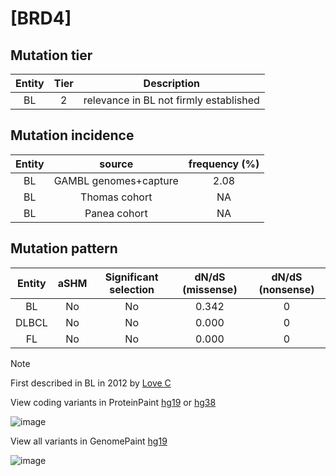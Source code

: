 # [BRD4]

## Mutation tier

|Entity|Tier|Description                           |
|:------:|:----:|--------------------------------------|
|BL    |2   |relevance in BL not firmly established|
## Mutation incidence

|Entity|source               |frequency (%)|
|:------:|:---------------------:|:-------------:|
|BL    |GAMBL genomes+capture|2.08         |
|BL    |Thomas cohort        |  NA         |
|BL    |Panea cohort         |  NA         |

## Mutation pattern

|Entity|aSHM|Significant selection|dN/dS (missense)|dN/dS (nonsense)|
|:------:|:----:|:---------------------:|:----------------:|:----------------:|
|BL    |No  |No                   |0.342           |0               |
|DLBCL |No  |No                   |0.000           |0               |
|FL    |No  |No                   |0.000           |0               |


> [!NOTE]
> First described in BL in 2012 by [Love C](https://pubmed.ncbi.nlm.nih.gov/23143597)

View coding variants in ProteinPaint [hg19](https://www.bcgsc.ca/downloads/morinlab/GAMBL/test/genes/BRD4_protein.html)  or [hg38](https://www.bcgsc.ca/downloads/morinlab/GAMBL/test/genes/BRD4_protein_hg38.html)

![image](../../images/proteinpaint/BRD4_NM_058243.svg)

View all variants in GenomePaint [hg19](https://www.bcgsc.ca/downloads/morinlab/GAMBL/test/genes/BRD4.html)

![image](../../images/proteinpaint/BRD4.svg)
